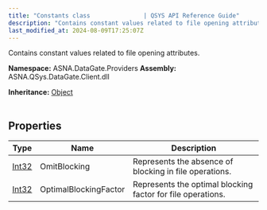 ```yaml
---
title: "Constants class               | QSYS API Reference Guide"
description: "Contains constant values related to file opening attributes. "
last_modified_at: 2024-08-09T17:25:07Z
---
```


Contains constant values related to file opening attributes.

**Namespace:** ASNA.DataGate.Providers
**Assembly:** ASNA.QSys.DataGate.Client.dll

**Inheritance:** [Object](https://docs.microsoft.com/en-us/dotnet/api/system.object)
<br>
<br>

## Properties

| Type | Name | Description
| --- | --- | --- 
| [Int32](https://learn.microsoft.com/en-us/dotnet/csharp/language-reference/builtin-types/integral-numeric-types) | OmitBlocking | Represents the absence of blocking in file operations. |
| [Int32](https://learn.microsoft.com/en-us/dotnet/csharp/language-reference/builtin-types/integral-numeric-types) | OptimalBlockingFactor | Represents the optimal blocking factor for file operations. |
